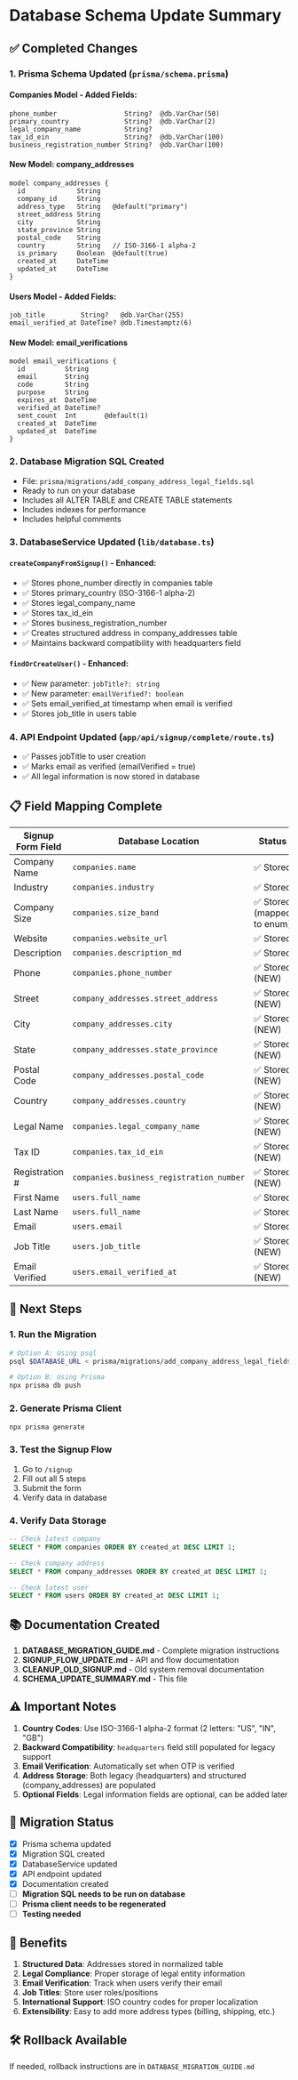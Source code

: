 # Database Schema Update Summary

## ✅ Completed Changes

### 1. **Prisma Schema Updated** (`prisma/schema.prisma`)

#### Companies Model - Added Fields:
```prisma
phone_number                 String?  @db.VarChar(50)
primary_country              String?  @db.VarChar(2)
legal_company_name           String?
tax_id_ein                   String?  @db.VarChar(100)
business_registration_number String?  @db.VarChar(100)
```

#### New Model: company_addresses
```prisma
model company_addresses {
  id             String
  company_id     String
  address_type   String   @default("primary")
  street_address String
  city           String
  state_province String
  postal_code    String
  country        String   // ISO-3166-1 alpha-2
  is_primary     Boolean  @default(true)
  created_at     DateTime
  updated_at     DateTime
}
```

#### Users Model - Added Fields:
```prisma
job_title         String?   @db.VarChar(255)
email_verified_at DateTime? @db.Timestamptz(6)
```

#### New Model: email_verifications
```prisma
model email_verifications {
  id          String
  email       String
  code        String
  purpose     String
  expires_at  DateTime
  verified_at DateTime?
  sent_count  Int       @default(1)
  created_at  DateTime
  updated_at  DateTime
}
```

### 2. **Database Migration SQL Created**
- File: `prisma/migrations/add_company_address_legal_fields.sql`
- Ready to run on your database
- Includes all ALTER TABLE and CREATE TABLE statements
- Includes indexes for performance
- Includes helpful comments

### 3. **DatabaseService Updated** (`lib/database.ts`)

#### `createCompanyFromSignup()` - Enhanced:
- ✅ Stores phone_number directly in companies table
- ✅ Stores primary_country (ISO-3166-1 alpha-2)
- ✅ Stores legal_company_name
- ✅ Stores tax_id_ein
- ✅ Stores business_registration_number
- ✅ Creates structured address in company_addresses table
- ✅ Maintains backward compatibility with headquarters field

#### `findOrCreateUser()` - Enhanced:
- ✅ New parameter: `jobTitle?: string`
- ✅ New parameter: `emailVerified?: boolean`
- ✅ Sets email_verified_at timestamp when email is verified
- ✅ Stores job_title in users table

### 4. **API Endpoint Updated** (`app/api/signup/complete/route.ts`)
- ✅ Passes jobTitle to user creation
- ✅ Marks email as verified (emailVerified = true)
- ✅ All legal information is now stored in database

## 📋 Field Mapping Complete

| Signup Form Field | Database Location | Status |
|-------------------|-------------------|--------|
| Company Name | `companies.name` | ✅ Stored |
| Industry | `companies.industry` | ✅ Stored |
| Company Size | `companies.size_band` | ✅ Stored (mapped to enum) |
| Website | `companies.website_url` | ✅ Stored |
| Description | `companies.description_md` | ✅ Stored |
| Phone | `companies.phone_number` | ✅ Stored (NEW) |
| Street | `company_addresses.street_address` | ✅ Stored (NEW) |
| City | `company_addresses.city` | ✅ Stored (NEW) |
| State | `company_addresses.state_province` | ✅ Stored (NEW) |
| Postal Code | `company_addresses.postal_code` | ✅ Stored (NEW) |
| Country | `company_addresses.country` | ✅ Stored (NEW) |
| Legal Name | `companies.legal_company_name` | ✅ Stored (NEW) |
| Tax ID | `companies.tax_id_ein` | ✅ Stored (NEW) |
| Registration # | `companies.business_registration_number` | ✅ Stored (NEW) |
| First Name | `users.full_name` | ✅ Stored |
| Last Name | `users.full_name` | ✅ Stored |
| Email | `users.email` | ✅ Stored |
| Job Title | `users.job_title` | ✅ Stored (NEW) |
| Email Verified | `users.email_verified_at` | ✅ Stored (NEW) |

## 🚀 Next Steps

### 1. Run the Migration
```bash
# Option A: Using psql
psql $DATABASE_URL < prisma/migrations/add_company_address_legal_fields.sql

# Option B: Using Prisma
npx prisma db push
```

### 2. Generate Prisma Client
```bash
npx prisma generate
```

### 3. Test the Signup Flow
1. Go to `/signup`
2. Fill out all 5 steps
3. Submit the form
4. Verify data in database

### 4. Verify Data Storage
```sql
-- Check latest company
SELECT * FROM companies ORDER BY created_at DESC LIMIT 1;

-- Check company address
SELECT * FROM company_addresses ORDER BY created_at DESC LIMIT 1;

-- Check latest user
SELECT * FROM users ORDER BY created_at DESC LIMIT 1;
```

## 📚 Documentation Created

1. **DATABASE_MIGRATION_GUIDE.md** - Complete migration instructions
2. **SIGNUP_FLOW_UPDATE.md** - API and flow documentation
3. **CLEANUP_OLD_SIGNUP.md** - Old system removal documentation
4. **SCHEMA_UPDATE_SUMMARY.md** - This file

## ⚠️ Important Notes

1. **Country Codes**: Use ISO-3166-1 alpha-2 format (2 letters: "US", "IN", "GB")
2. **Backward Compatibility**: `headquarters` field still populated for legacy support
3. **Email Verification**: Automatically set when OTP is verified
4. **Address Storage**: Both legacy (headquarters) and structured (company_addresses) are populated
5. **Optional Fields**: Legal information fields are optional, can be added later

## 🔄 Migration Status

- [x] Prisma schema updated
- [x] Migration SQL created
- [x] DatabaseService updated
- [x] API endpoint updated
- [x] Documentation created
- [ ] **Migration SQL needs to be run on database**
- [ ] **Prisma client needs to be regenerated**
- [ ] **Testing needed**

## 🎯 Benefits

1. **Structured Data**: Addresses stored in normalized table
2. **Legal Compliance**: Proper storage of legal entity information
3. **Email Verification**: Track when users verify their email
4. **Job Titles**: Store user roles/positions
5. **International Support**: ISO country codes for proper localization
6. **Extensibility**: Easy to add more address types (billing, shipping, etc.)

## 🛠️ Rollback Available

If needed, rollback instructions are in `DATABASE_MIGRATION_GUIDE.md`
